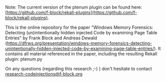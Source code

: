 Note: The current version of the ptenum plugin can be found here: [https://github.com/f-block/rekall-plugins](https://github.com/f-block/rekall-plugins).

This is the online repository for the paper "Windows Memory Forensics: Detecting (un)intentionally hidden injected Code by examining Page Table Entries" by Frank Block and Andreas Dewald (https://dfrws.org/presentation/windows-memory-forensics-detecting-unintentionally-hidden-injected-code-by-examining-page-table-entries/).
It contains all material referenced in the paper, including the resulting Rekall plugin: ptenum.py

On any questions (regarding this research ;-) ) don't hesitate to contact research-codeinjections@f-block.org
